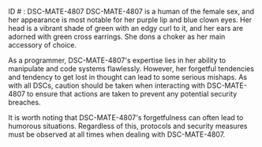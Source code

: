 ID # : DSC-MATE-4807
DSC-MATE-4807 is a human of the female sex, and her appearance is most notable for her purple lip and blue clown eyes. Her head is a vibrant shade of green with an edgy curl to it, and her ears are adorned with green cross earrings. She dons a choker as her main accessory of choice.

As a programmer, DSC-MATE-4807's expertise lies in her ability to manipulate and code systems flawlessly. However, her forgetful tendencies and tendency to get lost in thought can lead to some serious mishaps. As with all DSCs, caution should be taken when interacting with DSC-MATE-4807 to ensure that actions are taken to prevent any potential security breaches.

It is worth noting that DSC-MATE-4807's forgetfulness can often lead to humorous situations. Regardless of this, protocols and security measures must be observed at all times when dealing with DSC-MATE-4807.